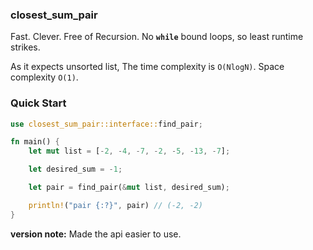 ### closest_sum_pair

Fast. Clever. Free of Recursion. No **`while`** bound loops, so least runtime strikes.

As it expects unsorted list, The time complexity is `O(NlogN)`. Space complexity `O(1)`.

### Quick Start

```rust
use closest_sum_pair::interface::find_pair;

fn main() {
    let mut list = [-2, -4, -7, -2, -5, -13, -7];

    let desired_sum = -1;

    let pair = find_pair(&mut list, desired_sum);

    println!("pair {:?}", pair) // (-2, -2)
}
```

**version note:** Made the api easier to use.